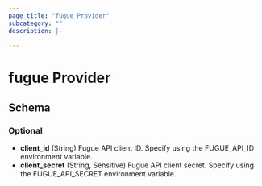 ```yaml
---
page_title: "fugue Provider"
subcategory: ""
description: |-
  
---
```


# fugue Provider





## Schema

### Optional

- **client_id** (String) Fugue API client ID. Specify using the FUGUE_API_ID environment variable.
- **client_secret** (String, Sensitive) Fugue API client secret. Specify using the FUGUE_API_SECRET environment variable.
